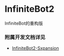 # InfiniteBot2
InfiniteBot的重构版

### 附属开发文档详见
- [InfiniteBot2-Sxpansion](https://github.com/IllTamer/InfiniteBot2/blob/master/doc/InfiniteBot-Exansion%E7%BC%96%E5%86%99%E6%95%99%E7%A8%8B.md)
